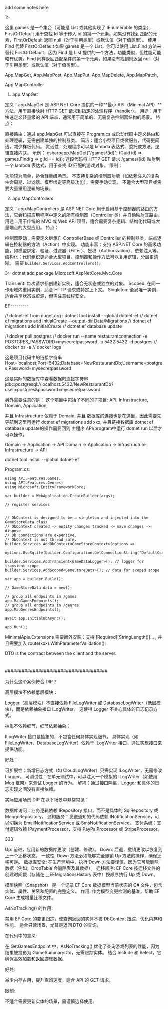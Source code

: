 add some notes here


1:-

这里 games 是一个集合（可能是 List<T> 或其他实现了 IEnumerable<T> 的类型），FirstOrDefault 用于查找 Id 等于传入 id 的第一个元素。如果没有找到匹配的元素，FirstOrDefault 返回 null（对于引用类型）或默认值（对于值类型）。
使用 Find 代替 FirstOrDefault
如果 games 是一个 List<T>，你可以使用 List<T>.Find 方法来替代 FirstOrDefault，因为 Find 是 List<T> 提供的一个方法，功能类似，但性能可能略有优势。Find 同样返回匹配条件的第一个元素，如果没有找到则返回 null（对于引用类型）或默认值（对于值类型）。

App.MapGet, App.MapPost, App.MapPut, App.MapDelete, App.MapPatch,

App.MapController

1. app.MapGet

定义：app.MapGet 是 ASP.NET Core 提供的一种**最小 API（Minimal API）**方法，用于直接映射 HTTP GET 请求到指定的处理程序（handler）。
用途：用于快速定义轻量级的 API 端点，通常用于简单的、无需复杂控制器结构的场景。
特点：

直接路由：通过 app.MapGet 可以直接在 Program.cs 或启动代码中定义路由和处理逻辑，无需创建单独的控制器类。
简洁：适合小型项目或微服务，代码更简洁，减少样板代码。
灵活性：处理程序可以是 lambda 表达式、委托或方法，逻辑直接内联。
示例：
csharpapp.MapGet("/games/{id}", (Guid id) => games.Find(g => g.Id == id));
这段代码将 HTTP GET 请求 /games/{id} 映射到一个 lambda 表达式，用于查找 ID 匹配的游戏对象。
限制：

功能较为简单，适合轻量级场景。
不支持复杂的控制器功能（如依赖注入的复杂生命周期、过滤器、模型绑定等高级功能），需要手动实现。
不适合大型项目或需要大量重用逻辑的场景。





2. app.MapControllers

定义：app.MapControllers 是 ASP.NET Core 用于启用基于控制器的路由的方法，它会扫描应用程序中定义的所有控制器（Controller 类）并自动映射其路由。
用途：用于传统的 MVC 或 Web API 项目，适合需要复杂逻辑、结构化代码或大量端点的大型应用。
特点：

控制器驱动：需要定义继承自 ControllerBase 或 Controller 的控制器类，端点逻辑在控制器的方法（Action）中实现。
功能丰富：支持 ASP.NET Core 的高级功能，如模型绑定、验证、过滤器（Filter）、授权（Authorization）、依赖注入等。
结构化：代码组织更适合大型项目，控制器和操作方法可以复用逻辑，分层更清晰。 需要 `builder.Services.AddControllers();`


3:-
dotnet add package Microsoft.AspNetCore.Mvc.Core


Transient: 每次请求都创建新实例，适合无状态或独立的对象。
Scoped: 在同一作用域内重用实例，适合 HTTP 请求或特定上下文。
Singleton: 全局唯一实例，适合共享状态或资源，但需注意线程安全。


EF---------


// dotnet-ef from nuget.org : dotnet tool install --global dotnet-ef
// dotnet ef migrations add InitialCreate --output-dir Data/Migrations
// dotnet ef migrations add InitialCreate
// dotnet ef database update


// docker pull postgres
// docker run --name restaurantconnection -e POSTGRES_PASSWORD=mysecretpassword -p 5432:5432 -d postgres
// docker ps -a
// docker logs <containerId>

这是项目代码中的链接字符串
Host=localhost;Port=5432;Database=NewRestaurantDb;Username=postgres;Password=mysecretpassword

这是实际的数据库中查看数据的连接字符串
jdbc:postgresql://localhost:5432/NewRestaurantDb?user=postgres&password=mysecretpassword

另外需要注意的是：
这个项目中包括了不同的子项目: API, Infrastructure, Domain, Application,

并且 Infrastructure 依赖于 Domain, 并且 数据库的连接也是在这里，因此需要先导航到这里再运行 dotnet ef migrations add xxx,
并且链接数据库 dotnet ef database update的操作需要回到 主程序 API/program中运行 dotnet run 以后才可以操作。

Domain -> Application -> API
Domain -> Application -> Infrastructure
Infrastructure -> API




dotnet tool install --global dotnet-ef



Program.cs:
```using API.Data;
using API.Features.Games;
using API.Features.Genres;
using Microsoft.EntityFrameworkCore;

var builder = WebApplication.CreateBuilder(args);

// register services


// DbContext is designed to be a singleton and injected into the GameStoreData class
// DbContext created -> entity changes tracked -> save changes -> dispose
// Db connections are expensive.
// DbContext is not thread safe.
builder.Services.AddDbContext<GameStoreContext>(options =>
    options.UseSqlite(builder.Configuration.GetConnectionString("DefaultConnection")));

builder.Services.AddTransient<GameDataLogger>(); // logger for transient scope
builder.Services.AddScoped<GameStoreData>(); // data for scoped scope

var app = builder.Build();

// GameStoreData data = new();

// group all endpoints in /games
app.MapGamesEndpoints();
// group all endpoints in /genres
app.MapGenresEndpoints();

await app.InitialDbAsync();

app.Run();
```


MinimalApis.Extensions 需要额外安装：支持 [Required][StringLength()]... ,
并且需要加入 route(xxx).WithParameterValidation();

DTO is the contract between the client and the server.
#


#####################################

为什么这个案例符合 DIP？

高层模块不依赖低层模块：

Logger（高层模块）不直接依赖 FileLogWriter 或 DatabaseLogWriter（低层模块），而是依赖抽象接口 ILogWriter。
这使得 Logger 不关心具体的日志记录方式。


抽象不依赖细节，细节依赖抽象：

ILogWriter 接口是抽象的，不包含任何具体实现细节。
具体实现（如 FileLogWriter、DatabaseLogWriter）依赖于 ILogWriter 接口，通过实现接口来提供功能。


好处：

可扩展性：新增日志方式（如 CloudLogWriter）只需实现 ILogWriter，无需修改 Logger。
可测试性：在单元测试中，可以注入一个模拟的 ILogWriter（如使用 Moq 框架）来测试 Logger 的行为。
解耦：通过接口隔离，Logger 和具体的日志实现之间没有直接依赖。




实际应用场景
DIP 在以下场景中非常常见：

数据库访问：业务逻辑依赖 IRepository 接口，而不是具体的 SqlRepository 或 MongoRepository。
通知服务：发送通知的代码依赖 INotificationService，可以切换为 EmailNotificationService 或 SmsNotificationService。
支付系统：支付逻辑依赖 IPaymentProcessor，支持 PayPalProcessor 或 StripeProcessor。



333

Up: 前进，应用新的数据库更改（创建、修改）。
Down: 后退，撤销更改以恢复到上一个迁移状态。
一致性: Down 方法必须能够完全撤销 Up 方法的操作，确保迁移可逆。
数据库安全: 在生产环境中，执行 Down 方法要谨慎，因为它可能删除数据（例如，DropTable 会删除表及其数据）。
迁移顺序: EF Core 按迁移文件的创建时间戳（存储在 __EFMigrationsHistory 表中）按顺序执行 Up 或 Down。

模型快照（Snapshot） 是一个记录 EF Core 数据模型当前状态的 C# 文件，包含实体、属性、关系和配置的完整定义。
作用: 作为模型变更检测的基准，帮助 EF Core 生成增量迁移文件。


AsNoTracking() 的作用:

禁用 EF Core 的变更跟踪，使查询返回的实体不被 DbContext 跟踪，优化内存和性能。
适合只读场景，尤其是返回 DTO 的查询。


在代码中的意义:

在 GetGamesEndpoint 中，AsNoTracking() 优化了查询游戏列表的性能，因为结果被投影为 GameSummaryDto，无需跟踪实体。
结合 Include 和 Select，它确保高效加载和返回游戏数据。


好处:

减少内存占用，提升查询速度，适合 API 的 GET 请求。


限制:

不适合需要更新实体的场景，需谨慎选择使用。